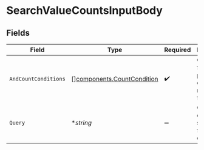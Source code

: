 # SearchValueCountsInputBody


## Fields

| Field                                                                    | Type                                                                     | Required                                                                 | Description                                                              |
| ------------------------------------------------------------------------ | ------------------------------------------------------------------------ | ------------------------------------------------------------------------ | ------------------------------------------------------------------------ |
| `AndCountConditions`                                                     | [][components.CountCondition](../../models/components/countcondition.md) | :heavy_check_mark:                                                       | Groups of field-value pairs to count matches for.                        |
| `Query`                                                                  | **string*                                                                | :heavy_minus_sign:                                                       | CenQL query string to filter documents                                   |